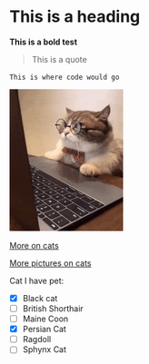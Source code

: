 # This is a heading

**This is a bold test**

> This is a quote

```
This is where code would go
```

![This is an image of a cat](computercat.gif)

[More on cats](factsoncats.md)

[More pictures on cats](https://pixabay.com/images/search/cat/)

Cat I have pet:
- [X]  Black cat
- [ ]  British Shorthair
- [ ]  Maine Coon
- [X]  Persian Cat
- [ ]  Ragdoll
- [ ]  Sphynx Cat